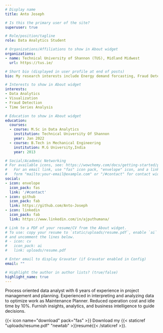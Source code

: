 ```yaml
---
# Display name
title: Anto Joseph

# Is this the primary user of the site?
superuser: true

# Role/position/tagline
role: Data Analytics Student

# Organizations/Affiliations to show in About widget
organizations:
- name: Technical University of Shannon (TUS), Midland Midwest 
  url: https://tus.ie/

# Short bio (displayed in user profile at end of posts)
bio: My research interests include Energy demand forcasting, Fraud Detection and Statistical Analysis.

# Interests to show in About widget
interests:
- Data Analytics
- Visualization
- Fraud Detection
- Time Series Analysis

# Education to show in About widget
education:
  courses:
  - course: M.Sc in Data Analytics
    institution: Technical University Of Shannon
    year: Jan 2022
  - course: B.Tech in Mechanical Engineering
    institution: M.G University,India
    year: 2013

# Social/Academic Networking
# For available icons, see: https://wowchemy.com/docs/getting-started/page-builder/#icons
#   For an email link, use "fas" icon pack, "envelope" icon, and a link in the
#   form "mailto:your-email@example.com" or "/#contact" for contact widget.
social:
- icon: envelope
  icon_pack: fas
  link: '/#contact'
- icon: github
  icon_pack: fab
  link: https://github.com/Anto-Joseph
- icon: linkedin
  icon_pack: fab
  link: https://www.linkedin.com/in/ajputhumana/

# Link to a PDF of your resume/CV from the About widget.
# To use: copy your resume to `static/uploads/resume.pdf`, enable `ai` icons in `params.toml`,
# and uncomment the lines below.
# - icon: cv
#   icon_pack: ai
#   link: uploads/resume.pdf

# Enter email to display Gravatar (if Gravatar enabled in Config)
email: ""

# Highlight the author in author lists? (true/false)
highlight_name: true
---
```


Process oriented data analyst with 6 years of experience in project management and planning. Experienced in interpreting and analyzing data to optimize work as Maintenance Planner. Reduced operation cost and idle time by 10%. Furnish insights, analytics, and business intelligence to guide decisions.

{{< icon name="download" pack="fas" >}} Download my {{< staticref "uploads/resume.pdf" "newtab" >}}resumé{{< /staticref >}}.

